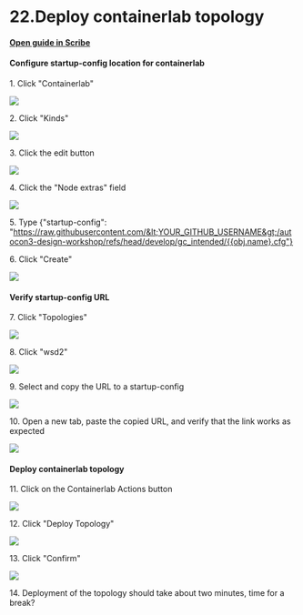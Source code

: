 # 22.Deploy containerlab topology
#### [Open guide in Scribe](https://scribehow.com/shared/22Deploy_containerlab_topology__cvi68h7-R5mwQwyIVFP5jw)


#### Configure startup-config location for containerlab


1\. Click "Containerlab"

![](https://ajeuwbhvhr.cloudimg.io/https://colony-recorder.s3.amazonaws.com/files/2025-05-18/aad11f37-676a-477c-ae9a-209da8ece517/File.jpeg?tl_px=0,0&br_px=2752,1538&force_format=jpeg&q=100&width=1120.0&wat=1&wat_opacity=1&wat_gravity=northwest&wat_url=https://colony-recorder.s3.amazonaws.com/images/watermarks/FB923C_standard.png&wat_pad=63,135)


2\. Click "Kinds"

![](https://ajeuwbhvhr.cloudimg.io/https://colony-recorder.s3.amazonaws.com/files/2025-05-18/c41b7f5e-d742-460f-bb57-02111ea4fc55/File.jpeg?tl_px=0,391&br_px=2752,1930&force_format=jpeg&q=100&width=1120.0&wat=1&wat_opacity=1&wat_gravity=northwest&wat_url=https://colony-recorder.s3.amazonaws.com/images/watermarks/FB923C_standard.png&wat_pad=14,399)


3\. Click the edit button

![](https://ajeuwbhvhr.cloudimg.io/https://colony-recorder.s3.amazonaws.com/files/2025-05-18/ab3196a9-e38c-4c9f-85dc-e1f8e8a78388/File.jpeg?tl_px=90,0&br_px=2842,1538&force_format=jpeg&q=100&width=1120.0&wat=1&wat_opacity=1&wat_gravity=northwest&wat_url=https://colony-recorder.s3.amazonaws.com/images/watermarks/FB923C_standard.png&wat_pad=1027,237)


4\. Click the "Node extras" field

![](https://ajeuwbhvhr.cloudimg.io/https://colony-recorder.s3.amazonaws.com/files/2025-05-18/20516cf5-c7e7-4bf7-8949-8733f9870a89/File.jpeg?tl_px=90,78&br_px=2842,1617&force_format=jpeg&q=100&width=1120.0&wat=1&wat_opacity=1&wat_gravity=northwest&wat_url=https://colony-recorder.s3.amazonaws.com/images/watermarks/FB923C_standard.png&wat_pad=887,277)


5\. Type {"startup-config": "https://raw.githubusercontent.com/&lt;YOUR_GITHUB_USERNAME&gt;/autocon3-design-workshop/refs/head/develop/gc_intended/{{obj.name}.cfg"}


6\. Click "Create"

![](https://ajeuwbhvhr.cloudimg.io/https://colony-recorder.s3.amazonaws.com/files/2025-05-18/1d4a9e6a-2edd-4640-b92a-6e1c85413526/File.jpeg?tl_px=90,391&br_px=2842,1930&force_format=jpeg&q=100&width=1120.0&wat=1&wat_opacity=1&wat_gravity=northwest&wat_url=https://colony-recorder.s3.amazonaws.com/images/watermarks/FB923C_standard.png&wat_pad=728,512)


#### Verify startup-config URL


7\. Click "Topologies"

![](https://ajeuwbhvhr.cloudimg.io/https://colony-recorder.s3.amazonaws.com/files/2025-05-18/c155bf25-b471-4268-b1d7-ed4c6d78b946/File.jpeg?tl_px=0,391&br_px=2752,1930&force_format=jpeg&q=100&width=1120.0&wat=1&wat_opacity=1&wat_gravity=northwest&wat_url=https://colony-recorder.s3.amazonaws.com/images/watermarks/FB923C_standard.png&wat_pad=57,373)


8\. Click "wsd2"

![](https://ajeuwbhvhr.cloudimg.io/https://colony-recorder.s3.amazonaws.com/files/2025-05-18/bcec2ab6-90af-491d-a55b-2215a6e9d9aa/File.jpeg?tl_px=0,0&br_px=2752,1538&force_format=jpeg&q=100&width=1120.0&wat=1&wat_opacity=1&wat_gravity=northwest&wat_url=https://colony-recorder.s3.amazonaws.com/images/watermarks/FB923C_standard.png&wat_pad=224,233)


9\. Select and copy the URL to a startup-config

![](https://ajeuwbhvhr.cloudimg.io/https://colony-recorder.s3.amazonaws.com/files/2025-05-18/76e99b47-d550-47eb-8cb6-a088db9f0cd3/ascreenshot.jpeg?tl_px=90,274&br_px=2842,1813&force_format=jpeg&q=100&width=1120.0&wat=1&wat_opacity=1&wat_gravity=northwest&wat_url=https://colony-recorder.s3.amazonaws.com/images/watermarks/FB923C_standard.png&wat_pad=755,276)


10\. Open a new tab, paste the copied URL, and verify that the link works as expected

![](https://ajeuwbhvhr.cloudimg.io/https://colony-recorder.s3.amazonaws.com/files/2025-05-18/8b65b786-645a-436c-bfb7-06c0041c143d/screenshot.webp?tl_px=0,0&br_px=3600,2017&force_format=jpeg&q=100&width=1120.0)


#### Deploy containerlab topology


11\. Click on the Containerlab Actions button

![](https://ajeuwbhvhr.cloudimg.io/https://colony-recorder.s3.amazonaws.com/files/2025-05-18/72ba1dc6-7630-4de2-934c-2d1b19476b83/ascreenshot.jpeg?tl_px=90,0&br_px=2842,1538&force_format=jpeg&q=100&width=1120.0&wat=1&wat_opacity=1&wat_gravity=northwest&wat_url=https://colony-recorder.s3.amazonaws.com/images/watermarks/FB923C_standard.png&wat_pad=1055,218)


12\. Click "Deploy Topology"

![](https://ajeuwbhvhr.cloudimg.io/https://colony-recorder.s3.amazonaws.com/files/2025-05-18/75eb450c-223c-418e-be12-3c941490c55c/ascreenshot.jpeg?tl_px=90,0&br_px=2842,1538&force_format=jpeg&q=100&width=1120.0&wat=1&wat_opacity=1&wat_gravity=northwest&wat_url=https://colony-recorder.s3.amazonaws.com/images/watermarks/FB923C_standard.png&wat_pad=982,251)


13\. Click "Confirm"

![](https://ajeuwbhvhr.cloudimg.io/https://colony-recorder.s3.amazonaws.com/files/2025-05-18/23cbb029-332a-4fdf-9db1-92461353e0db/ascreenshot.jpeg?tl_px=90,0&br_px=2842,1538&force_format=jpeg&q=100&width=1120.0&wat=1&wat_opacity=1&wat_gravity=northwest&wat_url=https://colony-recorder.s3.amazonaws.com/images/watermarks/FB923C_standard.png&wat_pad=666,138)


14\. Deployment of the topology should take about two minutes, time for a break?